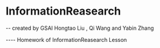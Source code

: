 # InformationReasearch
-- created by GSAI Hongtao Liu , Qi Wang and Yabin Zhang

---- Homework of InformationReasearch Lesson
